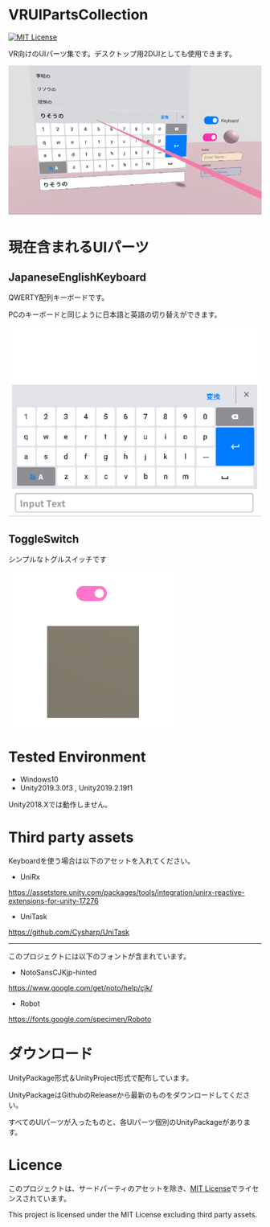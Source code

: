 # VRUIPartsCollection
[![MIT License](http://img.shields.io/badge/license-MIT-blue.svg?style=flat)](LICENSE.md)

VR向けのUIパーツ集です。デスクトップ用2DUIとしても使用できます。

![](Assets/VRUIParts/Documentation/Images/Sample.png)

# 現在含まれるUIパーツ

## JapaneseEnglishKeyboard

QWERTY配列キーボードです。

PCのキーボードと同じように日本語と英語の切り替えができます。

 ![](Assets/VRUIParts/Documentation/Images/KeyboardGif.gif)

## ToggleSwitch

シンプルなトグルスイッチです

 ![](Assets/VRUIParts/Documentation/Images/SwitchGif.gif)

# Tested Environment
* Windows10
* Unity2019.3.0f3 , Unity2019.2.19f1
  
Unity2018.Xでは動作しません。

# Third party assets

Keyboardを使う場合は以下のアセットを入れてください。

* UniRx

https://assetstore.unity.com/packages/tools/integration/unirx-reactive-extensions-for-unity-17276

* UniTask

https://github.com/Cysharp/UniTask

----------------------

このプロジェクトには以下のフォントが含まれています。

* NotoSansCJKjp-hinted

https://www.google.com/get/noto/help/cjk/

* Robot

https://fonts.google.com/specimen/Roboto



# ダウンロード

UnityPackage形式＆UnityProject形式で配布しています。

UnityPackageはGithubのReleaseから最新のものをダウンロードしてください。

すべてのUIパーツが入ったものと、各UIパーツ個別のUnityPackageがあります。





# Licence

このプロジェクトは、サードパーティのアセットを除き、[MIT License](LICENSE.md)でライセンスされています。

This project is licensed under the MIT License excluding third party assets.